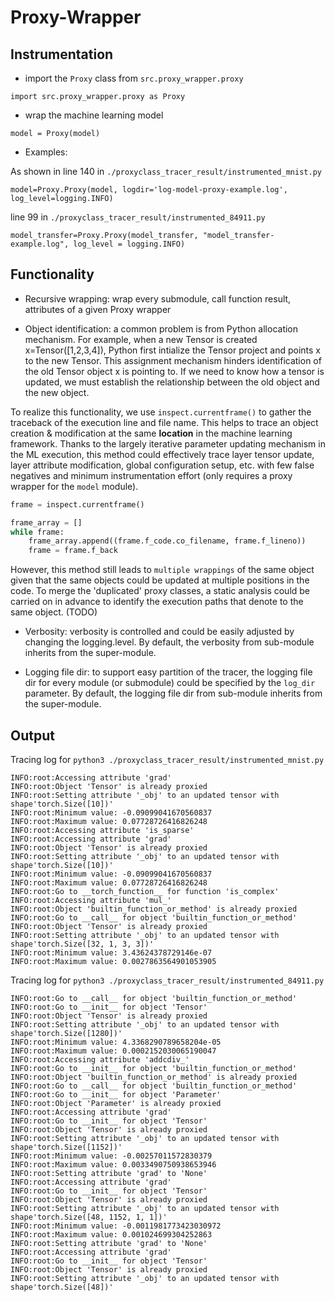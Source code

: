 # Proxy-Wrapper

## Instrumentation

- import the `Proxy` class from `src.proxy_wrapper.proxy`

`import src.proxy_wrapper.proxy as Proxy`

- wrap the machine learning model

`model = Proxy(model)`

- Examples:

As shown in line 140 in `./proxyclass_tracer_result/instrumented_mnist.py`

`model=Proxy.Proxy(model, logdir='log-model-proxy-example.log', log_level=logging.INFO)`

line 99 in `./proxyclass_tracer_result/instrumented_84911.py`

`model_transfer=Proxy.Proxy(model_transfer, "model_transfer-example.log", log_level = logging.INFO)`

## Functionality

- Recursive wrapping: wrap every submodule, call function result, attributes of a given Proxy wrapper

- Object identification: a common problem is from Python allocation mechanism. For example, when a new Tensor is created x=Tensor([1,2,3,4]), Python first intialize the Tensor project and points x to the new Tensor. This assignment mechanism hinders identification of the old Tensor object x is pointing to. If we need to know how a tensor is updated, we must establish the relationship between the old object and the new object.

To realize this functionality, we use `inspect.currentframe()` to gather the traceback of the execution line and file name. This helps to trace an object creation & modification at the same **location** in the machine learning framework. Thanks to the largely iterative parameter updating mechanism in the ML execution, this method could effectively trace layer tensor update, layer attribute modification, global configuration setup, etc. with few false negatives and minimum instrumentation effort (only requires a proxy wrapper for the `model` module).

```python
frame = inspect.currentframe()

frame_array = []
while frame:
    frame_array.append((frame.f_code.co_filename, frame.f_lineno))
    frame = frame.f_back
```

However, this method still leads to `multiple wrappings` of the same object given that the same objects could be updated at multiple positions in the code. To merge the 'duplicated' proxy classes, a static analysis could be carried on in advance to identify the execution paths that denote to the same object. (TODO)

- Verbosity: verbosity is controlled and could be easily adjusted by changing the logging.level. By default, the verbosity from sub-module inherits from the super-module.

- Logging file dir: to support easy partition of the tracer, the logging file dir for every module (or submodule) could be specified by the `log_dir` parameter. By default, the logging file dir from sub-module inherits from the super-module.



## Output

Tracing log for `python3 ./proxyclass_tracer_result/instrumented_mnist.py`

```
INFO:root:Accessing attribute 'grad'
INFO:root:Object 'Tensor' is already proxied
INFO:root:Setting attribute '_obj' to an updated tensor with shape'torch.Size([10])'
INFO:root:Minimum value: -0.09099041670560837
INFO:root:Maximum value: 0.07728726416826248
INFO:root:Accessing attribute 'is_sparse'
INFO:root:Accessing attribute 'grad'
INFO:root:Object 'Tensor' is already proxied
INFO:root:Setting attribute '_obj' to an updated tensor with shape'torch.Size([10])'
INFO:root:Minimum value: -0.09099041670560837
INFO:root:Maximum value: 0.07728726416826248
INFO:root:Go to __torch_function__ for function 'is_complex'
INFO:root:Accessing attribute 'mul_'
INFO:root:Object 'builtin_function_or_method' is already proxied
INFO:root:Go to __call__ for object 'builtin_function_or_method'
INFO:root:Object 'Tensor' is already proxied
INFO:root:Setting attribute '_obj' to an updated tensor with shape'torch.Size([32, 1, 3, 3])'
INFO:root:Minimum value: 3.43624378729146e-07
INFO:root:Maximum value: 0.0027863564901053905
```

Tracing log for `python3 ./proxyclass_tracer_result/instrumented_84911.py`

```
INFO:root:Go to __call__ for object 'builtin_function_or_method'
INFO:root:Go to __init__ for object 'Tensor'
INFO:root:Object 'Tensor' is already proxied
INFO:root:Setting attribute '_obj' to an updated tensor with shape'torch.Size([1280])'
INFO:root:Minimum value: 4.3368290789658204e-05
INFO:root:Maximum value: 0.0002152030065190047
INFO:root:Accessing attribute 'addcdiv_'
INFO:root:Go to __init__ for object 'builtin_function_or_method'
INFO:root:Object 'builtin_function_or_method' is already proxied
INFO:root:Go to __call__ for object 'builtin_function_or_method'
INFO:root:Go to __init__ for object 'Parameter'
INFO:root:Object 'Parameter' is already proxied
INFO:root:Accessing attribute 'grad'
INFO:root:Go to __init__ for object 'Tensor'
INFO:root:Object 'Tensor' is already proxied
INFO:root:Setting attribute '_obj' to an updated tensor with shape'torch.Size([1152])'
INFO:root:Minimum value: -0.00257011572830379
INFO:root:Maximum value: 0.0033490750938653946
INFO:root:Setting attribute 'grad' to 'None'
INFO:root:Accessing attribute 'grad'
INFO:root:Go to __init__ for object 'Tensor'
INFO:root:Object 'Tensor' is already proxied
INFO:root:Setting attribute '_obj' to an updated tensor with shape'torch.Size([48, 1152, 1, 1])'
INFO:root:Minimum value: -0.0011981773423030972
INFO:root:Maximum value: 0.001024699304252863
INFO:root:Setting attribute 'grad' to 'None'
INFO:root:Accessing attribute 'grad'
INFO:root:Go to __init__ for object 'Tensor'
INFO:root:Object 'Tensor' is already proxied
INFO:root:Setting attribute '_obj' to an updated tensor with shape'torch.Size([48])'
```